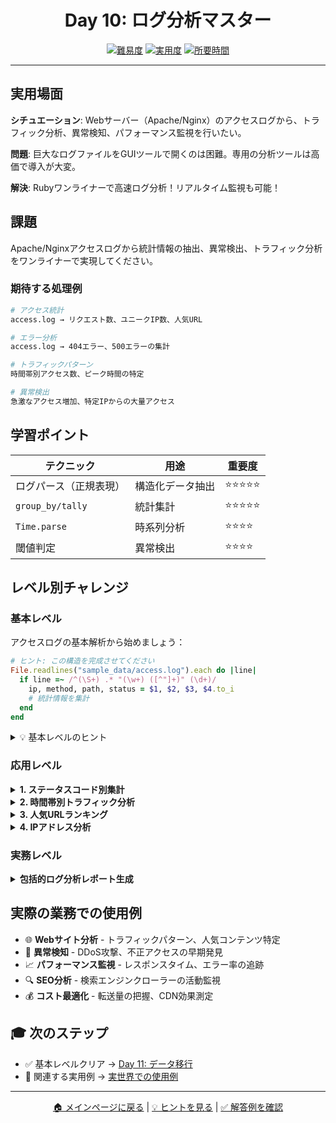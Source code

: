 <div align="center">

# Day 10: ログ分析マスター

[![難易度](https://img.shields.io/badge/難易度-中級-orange?style=flat-square)](#)
[![実用度](https://img.shields.io/badge/実用度-⭐⭐⭐⭐⭐-yellow?style=flat-square)](#)
[![所要時間](https://img.shields.io/badge/所要時間-40分-blue?style=flat-square)](#)

</div>

---

## 実用場面

**シチュエーション**: Webサーバー（Apache/Nginx）のアクセスログから、トラフィック分析、異常検知、パフォーマンス監視を行いたい。

**問題**: 巨大なログファイルをGUIツールで開くのは困難。専用の分析ツールは高価で導入が大変。

**解決**: Rubyワンライナーで高速ログ分析！リアルタイム監視も可能！

## 課題

Apache/Nginxアクセスログから統計情報の抽出、異常検出、トラフィック分析をワンライナーで実現してください。

### 期待する処理例
```bash
# アクセス統計
access.log → リクエスト数、ユニークIP数、人気URL

# エラー分析
access.log → 404エラー、500エラーの集計

# トラフィックパターン
時間帯別アクセス数、ピーク時間の特定

# 異常検出
急激なアクセス増加、特定IPからの大量アクセス
```

## 学習ポイント

| テクニック | 用途 | 重要度 |
|-----------|------|--------|
| ログパース（正規表現） | 構造化データ抽出 | ⭐⭐⭐⭐⭐ |
| `group_by/tally` | 統計集計 | ⭐⭐⭐⭐⭐ |
| `Time.parse` | 時系列分析 | ⭐⭐⭐⭐ |
| 閾値判定 | 異常検出 | ⭐⭐⭐⭐ |

## レベル別チャレンジ

### 基本レベル
アクセスログの基本解析から始めましょう：

```ruby
# ヒント: この構造を完成させてください
File.readlines("sample_data/access.log").each do |line|
  if line =~ /^(\S+) .* "(\w+) ([^"]+)" (\d+)/
    ip, method, path, status = $1, $2, $3, $4.to_i
    # 統計情報を集計
  end
end
```

<details>
<summary>💡 基本レベルのヒント</summary>

- Apache/Nginxログの標準フォーマット: `IP - - [時刻] "METHOD PATH" STATUS SIZE`
- 正規表現でログをパース
- ハッシュで統計情報を集計

</details>

### 応用レベル

<details>
<summary><strong>1. ステータスコード別集計</strong></summary>

```ruby
# HTTPステータスコード別にリクエスト数を集計
logs = File.readlines("sample_data/access.log")
status_counts = logs.map { |line| line[/"(\w+) [^"]+" (\d+)/, 2] }
                   .compact
                   .group_by(&:itself)
                   .transform_values(&:size)
                   .sort_by { |k, v| -v }

status_counts.each { |status, count| puts "#{status}: #{count}件" }
```

**学習ポイント**: パターン抽出、集計、ソート

</details>

<details>
<summary><strong>2. 時間帯別トラフィック分析</strong></summary>

```ruby
require 'time'

# 時間帯別アクセス数
hourly_traffic = File.readlines("sample_data/access.log")
  .map { |line| line[/\[(.*?)\]/, 1] }
  .compact
  .map { |time_str| Time.parse(time_str.split[0].tr('/', '-')).hour }
  .tally
  .sort

puts "時間帯別アクセス:"
hourly_traffic.each { |hour, count| puts "#{hour}時台: #{count}件" }
```

**学習ポイント**: 時刻パース、時系列分析

</details>

<details>
<summary><strong>3. 人気URLランキング</strong></summary>

```ruby
# アクセス数上位10件のURL
top_urls = File.readlines("sample_data/access.log")
  .map { |line| line[/"(?:GET|POST) ([^"?]+)/, 1] }
  .compact
  .tally
  .sort_by { |url, count| -count }
  .first(10)

puts "人気URLトップ10:"
top_urls.each_with_index do |(url, count), i|
  puts "#{i+1}. #{url} (#{count}アクセス)"
end
```

**学習ポイント**: URL抽出、ランキング生成

</details>

<details>
<summary><strong>4. IPアドレス分析</strong></summary>

```ruby
# ユニークIP数と最多アクセスIP
ips = File.readlines("sample_data/access.log")
  .map { |line| line[/^(\S+)/, 1] }
  .compact

puts "ユニークIP数: #{ips.uniq.size}"
puts "総アクセス数: #{ips.size}"

top_ip = ips.tally.max_by { |ip, count| count }
puts "最多アクセスIP: #{top_ip[0]} (#{top_ip[1]}回)"
```

**学習ポイント**: IP抽出、重複除去、最頻値検出

</details>

### 実務レベル

<details>
<summary><strong>包括的ログ分析レポート生成</strong></summary>

複数の観点からログを分析し、Markdown形式のレポートを自動生成するシステムを実装。

```ruby
require 'time'

# ログ解析クラス
class LogAnalyzer
  def initialize(log_file)
    @logs = File.readlines(log_file)
    @parsed_logs = parse_logs
  end

  def parse_logs
    @logs.map do |line|
      if line =~ /^(\S+) .* \[(.*?)\] "(\w+) ([^"]+)" (\d+) (\d+)/
        {
          ip: $1,
          time: Time.parse($2.split[0].tr('/', '-')),
          method: $3,
          path: $4,
          status: $5.to_i,
          size: $6.to_i
        }
      end
    end.compact
  end

  def report
    puts "# アクセスログ分析レポート"
    puts "\n## 基本統計"
    basic_stats
    puts "\n## HTTPステータス分布"
    status_distribution
    puts "\n## 時間帯別トラフィック"
    hourly_traffic
    puts "\n## 人気URL"
    popular_urls
    puts "\n## IPアドレス分析"
    ip_analysis
    puts "\n## 異常検出"
    anomaly_detection
  end

  def basic_stats
    puts "- 総アクセス数: #{@parsed_logs.size}"
    puts "- ユニークIP数: #{@parsed_logs.map { |l| l[:ip] }.uniq.size}"
    puts "- 総転送量: #{(@parsed_logs.sum { |l| l[:size] } / 1024.0 / 1024).round(2)} MB"
  end

  def status_distribution
    @parsed_logs.map { |l| l[:status] }
      .tally
      .sort
      .each { |status, count| puts "- #{status}: #{count}件" }
  end

  def hourly_traffic
    @parsed_logs.map { |l| l[:time].hour }
      .tally
      .sort
      .each { |hour, count| puts "- #{hour}時台: #{count}件" }
  end

  def popular_urls
    @parsed_logs.map { |l| l[:path].split('?').first }
      .tally
      .sort_by { |url, count| -count }
      .first(5)
      .each_with_index { |(url, count), i| puts "#{i+1}. #{url} (#{count})" }
  end

  def ip_analysis
    ip_counts = @parsed_logs.map { |l| l[:ip] }.tally
    puts "- 最多アクセスIP: #{ip_counts.max_by { |k, v| v }.join(' - ')}"

    # 疑わしいIP（100回以上アクセス）
    suspicious = ip_counts.select { |ip, count| count > 100 }
    if suspicious.any?
      puts "- 疑わしいIP (100回以上アクセス):"
      suspicious.each { |ip, count| puts "  - #{ip}: #{count}回" }
    end
  end

  def anomaly_detection
    # エラー率の計算
    error_rate = @parsed_logs.count { |l| l[:status] >= 400 }.to_f / @parsed_logs.size * 100
    puts "- エラー率: #{error_rate.round(2)}%"

    if error_rate > 10
      puts "  ⚠️ 警告: エラー率が10%を超えています"
    end
  end
end

# 使用例
analyzer = LogAnalyzer.new("sample_data/access.log")
analyzer.report
```

</details>

## 実際の業務での使用例

- 🌐 **Webサイト分析** - トラフィックパターン、人気コンテンツ特定
- 🚨 **異常検知** - DDoS攻撃、不正アクセスの早期発見
- 📈 **パフォーマンス監視** - レスポンスタイム、エラー率の追跡
- 🔍 **SEO分析** - 検索エンジンクローラーの活動監視
- 💰 **コスト最適化** - 転送量の把握、CDN効果測定

## 🎓 次のステップ

- ✅ 基本レベルクリア → [Day 11: データ移行](../day11_data_migration/problem.md)
- 🔗 関連する実用例 → [実世界での使用例](../../../resources/real_world_examples.md#ログ分析)

---

<div align="center">

[🏠 メインページに戻る](../../../README.md) | [💡 ヒントを見る](hints.md) | [✅ 解答例を確認](solution.rb)

</div>
